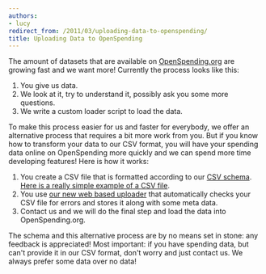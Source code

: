 ```yaml
--- 
authors:
- lucy
redirect_from: /2011/03/uploading-data-to-openspending/
title: Uploading Data to OpenSpending
---
```

The amount of datasets that are available on [OpenSpending.org](http://www.openspending.org) are growing fast and we want more! Currently the process looks like this:

1. You give us data.
2. We look at it, try to understand it, possibly ask you some more questions.
3. We write a custom loader script to load the data.

To make this process easier for us and faster for everybody, we offer an alternative process that requires a bit more work from you. But if you know how to transform your data to our CSV format, you will have your spending data online on OpenSpending more quickly and we can spend more time developing features! Here is how it works:

1. You create a CSV file that is formatted according to our [CSV schema](http://wiki.openspending.org/CSV_Schema). [Here is a really simple example of a CSV file][csv_example].
2. You use [our new web based uploader](http://www.openspending.org/sources/add) that automatically checks your CSV file for errors and stores it along with some meta data.
3. Contact us and we will do the final step and load the data into OpenSpending.org.

[csv_example]: https://spreadsheets1.google.com/ccc?hl=en&amp;key=t8rduOMdinCo0smZjQvQUow&amp;hl=en#gid=0

The schema and this alternative process are by no means set in stone: any feedback is appreciated! Most important: if you have spending data, but can't provide it in our CSV format, don't worry and just contact us. We always prefer some data over no data!
